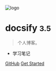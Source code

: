 ![logo](_media/icon.svg)
# docsify <small>3.5</small>

> 个人博客。

- 学习笔记

[GitHub](https://github.com/ljzend/ljzend.github.io.git)
[Get Started](/README.md)